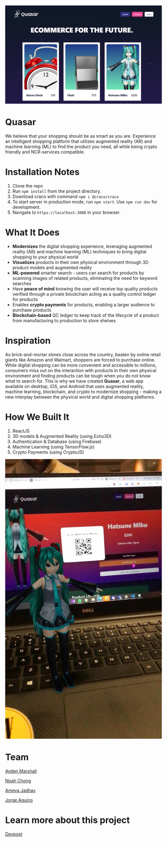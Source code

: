 ![HackGTStore](HackGTStore.PNG)

# Quasar

We believe that your shopping should be as smart as you are. Experience an intelligent shopping platform that utilizes augmented reality (AR) and machine learning (ML) to find the product you need, all while being crypto friendly and NCR-services compatible.


# Installation Notes

1. Clone the repo
2. Run `npm install` from the project directory.
3. Download craco with command `npm i @craco/craco`
4. To start server in production mode, run `npm start`. Use `npm run dev` for development.
5. Navigate to `https://localhost:3000` in your browser.


# What It Does
- **Modernizes** the digital shopping experience, leveraging augmented reality (AR) and machine learning (ML) techniques to bring digital shopping to your physical world
- **Visualizes** products in their own physical environment through 3D product models and augmented reality
- **ML-powered** smarter search - users can search for products by scanning images of related products, eliminating the need for keyword searches
- Have **peace of mind** knowing the user will receive top quality products verified through a private blockchain acting as a quality control ledger for products
- Enables **crypto payments** for products, enabling a larger audience to purchase products
- **Blockchain-based** QC ledger to keep track of the lifecycle of a product from manufacturing to production to store shelves

# Inspiration
As brick-and-mortar stores close across the country, beaten by online retail giants like Amazon and Walmart, shoppers are forced to purchase online. While digital shopping can be more convenient and accessible to millions, consumers miss out on the interaction with products in their own physical environment and finding products can be tough when you do not know what to search for. This is why we have created **Quasar**, a web app available on desktop, iOS, and Android that uses augmented reality, machine learning, blockchain, and crypto to modernize shopping - making a new interplay between the physical world and digital shopping platforms.



# How We Built It
1. ReactJS
2. 3D models & Augmented Reality (using Echo3D)
3. Authentication & Database (using Firebase)
4. Machine Learning (using TensorFlow.js)
5. Crypto Payments (using CryptoJS)


![MikuAR](Miku_AR.jpg)

# Team
[Ayden Marshall](https://www.linkedin.com/in/ayden-marshall-31a330172/)

[Noah Chong](https://www.linkedin.com/in/noahchong/)

[Ameya Jadhav](https://www.linkedin.com/in/ameyajadhav/)

[Jorge Aquino](https://www.linkedin.com/in/jorge-e-aquino/)


# Learn more about this project
[Devpost](https://devpost.com/software/search-project-nb92418cim0x)
